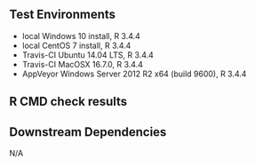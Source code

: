 ## Test Environments
* local Windows 10 install, R 3.4.4
* local CentOS 7 install, R 3.4.4
* Travis-CI Ubuntu 14.04 LTS, R 3.4.4
* Travis-CI MacOSX 16.7.0, R 3.4.4
* AppVeyor Windows Server 2012 R2 x64 (build 9600), R 3.4.4

## R CMD check results

## Downstream Dependencies

N/A

